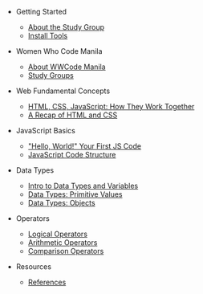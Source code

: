 - Getting Started
  - [About the Study Group](README.md)
  - [Install Tools](getting_started/install_tools.md)

- Women Who Code Manila
  - [About WWCode Manila](wwcodemanila/about.md)
  - [Study Groups](wwcodemanila/study_groups.md)

- Web Fundamental Concepts
  - [HTML, CSS, JavaScript: How They Work Together](contents/web/html_css_js.md)
  - [A Recap of HTML and CSS](contents/web/html_css_recap.md)

- JavaScript Basics
  - ["Hello, World!" Your First JS Code](contents/basics/hello_world.md)
  - [JavaScript Code Structure](contents/basics/js_structure.md)

- Data Types
  - [Intro to Data Types and Variables](contents/data_types/overview_and_variables.md)
  - [Data Types: Primitive Values](contents/data_types/primitives.md)
  - [Data Types: Objects](contents/data_types/objects.md)

- Operators
  - [Logical Operators](contents/operators/logical.md)
  - [Arithmetic Operators](contents/operators/arithmetic.md)
  - [Comparison Operators](contents/operators/comparison.md)

- Resources
  - [References](resources/references.md)
